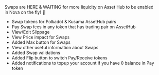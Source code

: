 Swaps are HERE & WAITING for more liquidity on Asset Hub to be enabled in Nova on the fly! 🎉

- Swap tokens for Polkadot & Kusama AssetHub pairs
- Pay Swap fees in any token that has trading pair on AssetHub
- View/Edit Slippage
- View Price impact for Swaps
- Added Max button for Swaps
- View other useful information about Swaps
- Added Swap validations
- Added Flip button to switch Pay/Receive tokens
- Added notifications to topup your account if you have 0 balance in Pay token